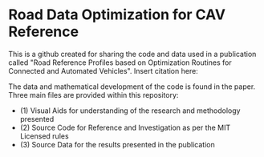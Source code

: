 # Road Data Optimization for CAV Reference

This is a github created for sharing the code and data used in a publication called "Road Reference Profiles based on Optimization Routines for Connected and Automated Vehicles".
Insert citation here:


The data and mathematical development of the code is found in the paper. 
Three main files are provided within this repository:
* (1) Visual Aids for understanding of the research and methodology presented  
* (2) Source Code for Reference and Investigation as per the MIT Licensed rules 
* (3) Source Data for the results presented in the publication
